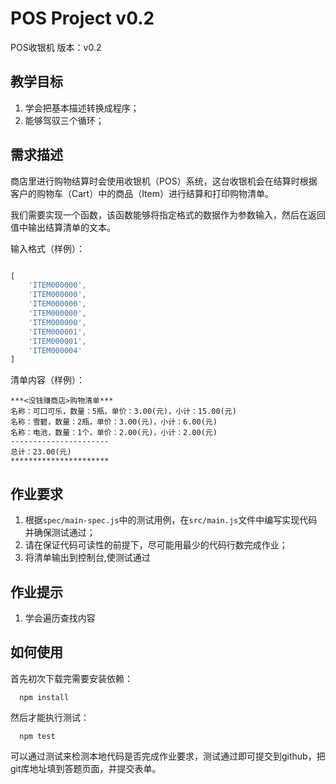 # POS Project v0.2

POS收银机 版本：v0.2

## 教学目标

1. 学会把基本描述转换成程序；
2. 能够驾驭三个循环；

## 需求描述

商店里进行购物结算时会使用收银机（POS）系统，这台收银机会在结算时根据客户的购物车（Cart）中的商品（Item）进行结算和打印购物清单。

我们需要实现一个函数，该函数能够将指定格式的数据作为参数输入，然后在返回值中输出结算清单的文本。

输入格式（样例）：

```javascript

[
    'ITEM000000',
    'ITEM000000',
    'ITEM000000',
    'ITEM000000',
    'ITEM000000',
    'ITEM000001',
    'ITEM000001',
    'ITEM000004'
]

```

清单内容（样例）：

```
***<没钱赚商店>购物清单***
名称：可口可乐，数量：5瓶，单价：3.00(元)，小计：15.00(元)
名称：雪碧，数量：2瓶，单价：3.00(元)，小计：6.00(元)
名称：电池，数量：1个，单价：2.00(元)，小计：2.00(元)
----------------------
总计：23.00(元)
**********************
```

## 作业要求

1. 根据```spec/main-spec.js```中的测试用例，在```src/main.js```文件中编写实现代码并确保测试通过；
2. 请在保证代码可读性的前提下，尽可能用最少的代码行数完成作业；
3. 将清单输出到控制台,使测试通过

## 作业提示

1. 学会遍历查找内容

## 如何使用

首先初次下载完需要安装依赖：
```
  npm install
```

然后才能执行测试：

```
  npm test
```

可以通过测试来检测本地代码是否完成作业要求，测试通过即可提交到github，把git库地址填到答题页面，并提交表单。
